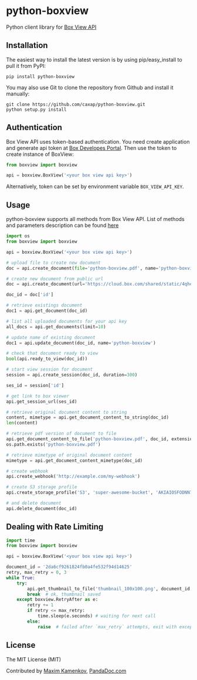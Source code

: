 python-boxview
==============

Python client library for [Box View API](https://box-view.readme.io/)

Installation
------------
The easiest way to install the latest version
is by using pip/easy_install to pull it from PyPI:

    pip install python-boxview

You may also use Git to clone the repository from
Github and install it manually:

    git clone https://github.com/caxap/python-boxview.git
    python setup.py install

Authentication
--------------
Box View API uses token-based authentication. You need create application and generate api token at [Box Developes Portal](https://app.box.com/developers/services). Then use the token to create instance of BoxView: 

```python
from boxview import boxview

api = boxview.BoxView('<your box view api key>')
```

Alternatively, token can be set by environment variable `BOX_VIEW_API_KEY`.

Usage
-----
python-boxview supports all methods from Box View API. List of methods and parameters description can be found [here](https://box-view.readme.io/)
```python
import os
from boxview import boxview

api = boxview.BoxView('<your box view api key>')

# upload file to create new document
doc = api.create_document(file='python-boxview.pdf', name='python-boxview')

# create new document from public url
doc = api.create_document(url='https://cloud.box.com/shared/static/4qhegqxubg8ox0uj5ys8.pdf')

doc_id = doc['id']

# retrieve existings document
doc1 = api.get_document(doc_id)

# list all uploaded documents for your api key
all_docs = api.get_documents(limit=10)

# update name of existing document
doc1 = api.update_document(doc_id, name='python-boxview')

# check that document ready to view
bool(api.ready_to_view(doc_id))

# start view session for document
session = api.create_session(doc_id, duration=300)

ses_id = session['id']

# get link to box viewer
api.get_session_url(ses_id)

# retrieve original document content to string 
content, mimetype = api.get_document_content_to_string(doc_id)
len(content)

# retrieve pdf version of document to file
api.get_document_content_to_file('python-boxview.pdf', doc_id, extension='.pdf')
os.path.exists('python-boxview.pdf')

# retrieve mimetype of original document content
mimetype = api.get_document_content_mimetype(doc_id)

# create webhook
api.create_webhook('http://example.com/my-webhook')

# create S3 storage profile
api.create_storage_profile('S3', 'super-awesome-bucket', 'AKIAIOSFODNN7EXAMPLE', 'wJalrXUtnFEMI/K7MDENG/bPxRfiCYzEXAMPLEKEY')

# and delete document
api.delete_document(doc_id)
```

Dealing with Rate Limiting
--------------------------
```python
import time
from boxview import boxview

api = boxview.BoxView('<your box view api key>')

document_id = '2da6cf9261824fb0a4fe532f94d14625'
retry, max_retry = 0, 3
while True:
    try:
        api.get_thumbnail_to_file('thumbnail_100x100.png', document_id, 100, 100)
        break  # ok, thumbnail saved
    except boxview.RetryAfter as e:
        retry += 1
        if retry <= max_retry:
            time.sleep(e.seconds) # waiting for next call
        else:
            raise  # failed after `max_retry` attempts, exit with exception

```

License
-------

The MIT License (MIT)

Contributed by [Maxim Kamenkov](https://github.com/caxap/), [PandaDoc.com](http://pandadoc.com/)
